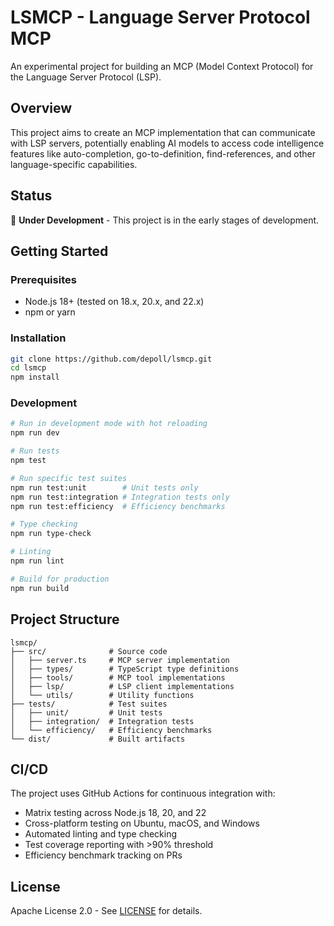 # LSMCP - Language Server Protocol MCP

An experimental project for building an MCP (Model Context Protocol) for the Language Server Protocol (LSP).

## Overview

This project aims to create an MCP implementation that can communicate with LSP servers, potentially enabling AI models to access code intelligence features like auto-completion, go-to-definition, find-references, and other language-specific capabilities.

## Status

🚧 **Under Development** - This project is in the early stages of development.

## Getting Started

### Prerequisites

- Node.js 18+ (tested on 18.x, 20.x, and 22.x)
- npm or yarn

### Installation

```bash
git clone https://github.com/depoll/lsmcp.git
cd lsmcp
npm install
```

### Development

```bash
# Run in development mode with hot reloading
npm run dev

# Run tests
npm test

# Run specific test suites
npm run test:unit        # Unit tests only
npm run test:integration # Integration tests only
npm run test:efficiency  # Efficiency benchmarks

# Type checking
npm run type-check

# Linting
npm run lint

# Build for production
npm run build
```

## Project Structure

```
lsmcp/
├── src/              # Source code
│   ├── server.ts     # MCP server implementation
│   ├── types/        # TypeScript type definitions
│   ├── tools/        # MCP tool implementations
│   ├── lsp/          # LSP client implementations
│   └── utils/        # Utility functions
├── tests/            # Test suites
│   ├── unit/         # Unit tests
│   ├── integration/  # Integration tests
│   └── efficiency/   # Efficiency benchmarks
└── dist/             # Built artifacts
```

## CI/CD

The project uses GitHub Actions for continuous integration with:

- Matrix testing across Node.js 18, 20, and 22
- Cross-platform testing on Ubuntu, macOS, and Windows
- Automated linting and type checking
- Test coverage reporting with >90% threshold
- Efficiency benchmark tracking on PRs

## License

Apache License 2.0 - See [LICENSE](LICENSE) for details.